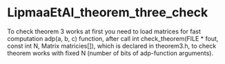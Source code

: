 # LipmaaEtAl_theorem_three_check

To check theorem 3 works at first you need to load matrices for fast computation adp(a, b, c) function, 
after call int check_theorem(FILE * fout, const int N, Matrix matricies[]), which is declared in theorem3.h, 
to check theorem works with fixed N (number of bits of adp-function arguments).
